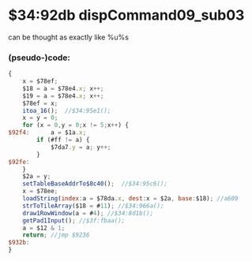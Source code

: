 ﻿
# $34:92db dispCommand09_sub03



can be thought as exactly like %u%s

### (pseudo-)code:
```js
{
	x = $78ef;
	$18 = a = $78e4.x; x++;
	$19 = a = $78e4.x; x++;
	$78ef = x;
	itoa_16();	//$34:95e1();
	x = y = 0;
	for (x = 0,y = 0;x != 5;x++) {
$92f4:		a = $1a.x;
		if (#ff != a) {
			$7da7.y = a; y++;
		}
$92fe:
	}
	$2a = y;
	setTableBaseAddrTo$8c40();	//$34:95c6();
	x = $78ee; 
	loadString(index:a = $78da.x, dest:x = $2a, base:$18); //a609
	strToTileArray($18 = #11); //$34:966a();
	draw1RowWindow(a = #4); //$34:8d1b();
	getPad1Input();	//$3f:fbaa();
	a = $12 & 1;
	return; //jmp $9236
$932b:
}
```



